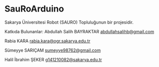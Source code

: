 # SauRoArduino

Sakarya Üniversitesi Robot (SAURO) Topluluğunun bir projesidir.

Katkıda Bulunanlar:
Abdullah Salih BAYRAKTAR					abdullahsalihb@gmail.com

Rabia KARA                        rabia.kara@ogr.sakarya.edu.tr

Sümeyye SARIÇAM                   sumeyye98762@gmail.com

Halil İbrahim ŞEKER               g141210082@sakarya.edu.tr
